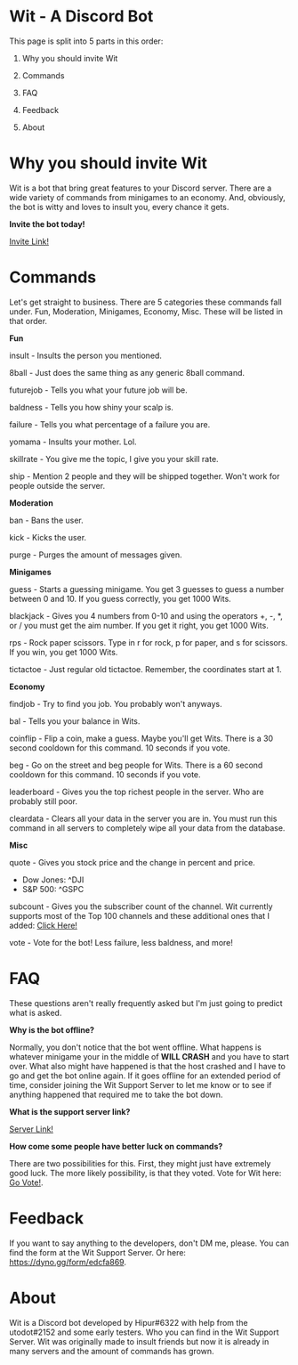 

# Wit - A Discord Bot

This page is split into 5 parts in this order:

1. Why you should invite Wit

2. Commands

3. FAQ

4. Feedback

5. About

# Why you should invite Wit

Wit is a bot that bring great features to your Discord server. There are a wide variety of commands from minigames to an economy. And, obviously, the bot is witty and loves to insult you, every chance it gets.

**Invite the bot today!**

[Invite Link!](https://discord.com/oauth2/authorize?client_id=907067389806522450&scope=bot&permissions=4294967039)

# Commands

Let's get straight to business. There are 5 categories these commands fall under. Fun, Moderation, Minigames, Economy, Misc. These will be listed in that order.

**Fun**

insult - Insults the person you mentioned.

8ball - Just does the same thing as any generic 8ball command.

futurejob - Tells you what your future job will be.

baldness - Tells you how shiny your scalp is.

failure - Tells you what percentage of a failure you are.

yomama - Insults your mother. Lol.

skillrate - You give me the topic, I give you your skill rate.

ship - Mention 2 people and they will be shipped together. Won't work for people outside the server.

**Moderation**

ban - Bans the user.

kick - Kicks the user.

purge - Purges the amount of messages given.

**Minigames**

guess - Starts a guessing minigame. You get 3 guesses to guess a number between 0 and 10. If you guess correctly, you get 1000 Wits.

blackjack - Gives you 4 numbers from 0-10 and using the operators +, -, \*, or / you must get the aim number. If you get it right, you get 1000 Wits.

rps - Rock paper scissors. Type in r for rock, p for paper, and s for scissors. If you win, you get 1000 Wits.

tictactoe - Just regular old tictactoe. Remember, the coordinates start at 1.

**Economy**

findjob - Try to find you job. You probably won't anyways.

bal - Tells you your balance in Wits.

coinflip - Flip a coin, make a guess. Maybe you'll get Wits. There is a 30 second cooldown for this command. 10 seconds if you vote.

beg - Go on the street and beg people for Wits. There is a 60 second cooldown for this command. 10 seconds if you vote.

leaderboard - Gives you the top richest people in the server. Who are probably still poor.

cleardata - Clears all your data in the server you are in. You must run this command in all servers to completely wipe all your data from the database.

**Misc**

quote - Gives you stock price and the change in percent and price.
- Dow Jones: ^DJI
- S&P 500: ^GSPC

subcount - Gives you the subscriber count of the channel. Wit currently supports most of the Top 100 channels and these additional ones that I added: [Click Here!](https://codepen.io/Hipur-Wiz/pen/MWvMPxy)

vote - Vote for the bot! Less failure, less baldness, and more!

# FAQ

These questions aren't really frequently asked but I'm just going to predict what is asked.

**Why is the bot offline?**

Normally, you don't notice that the bot went offline. What happens is whatever minigame your in the middle of **WILL CRASH** and you have to start over. What also might have happened is that the host crashed and I have to go and get the bot online again. If it goes offline for an extended period of time, consider joining the Wit Support Server to let me know or to see if anything happened that required me to take the bot down.

**What is the support server link?**

[Server Link!](https://www.discord.gg/jdWBAcyzeA)

**How come some people have better luck on commands?**

There are two possibilities for this. First, they might just have extremely good luck. The more likely possibility, is that they voted. Vote for Wit here: [Go Vote!](https://top.gg/bot/907067389806522450/vote).

# Feedback

If you want to say anything to the developers, don't DM me, please. You can find the form at the Wit Support Server. Or here: https://dyno.gg/form/edcfa869. 

# About

Wit is a Discord bot developed by Hipur#6322 with help from the utodot#2152 and some early testers. Who you can find in the Wit Support Server. Wit was originally made to insult friends but now it is already in many servers and the amount of commands has grown.
